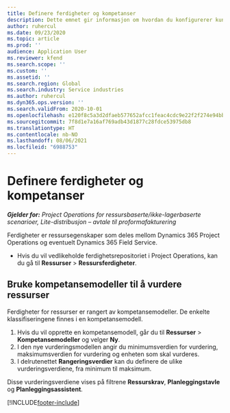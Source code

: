 ```yaml
---
title: Definere ferdigheter og kompetanser
description: Dette emnet gir informasjon om hvordan du konfigurerer kunnskapsmodeller for å vurdere ressurser.
author: ruhercul
ms.date: 09/23/2020
ms.topic: article
ms.prod: ''
audience: Application User
ms.reviewer: kfend
ms.search.scope: ''
ms.custom: ''
ms.assetid: ''
ms.search.region: Global
ms.search.industry: Service industries
ms.author: ruhercul
ms.dyn365.ops.version: ''
ms.search.validFrom: 2020-10-01
ms.openlocfilehash: e120f8c5a3d2dfaeb577652afcc1feac4cdc9e22f2f274e94bb674ea3fa52fed
ms.sourcegitcommit: 7f8d1e7a16af769adb43d1877c28fdce53975db8
ms.translationtype: HT
ms.contentlocale: nb-NO
ms.lasthandoff: 08/06/2021
ms.locfileid: "6988753"
---
```

# <a name="define-skills-and-proficiencies"></a>Definere ferdigheter og kompetanser

_**Gjelder for:** Project Operations for ressursbaserte/ikke-lagerbaserte scenarioer, Lite-distribusjon – avtale til proformafakturering_

Ferdigheter er ressursegenskaper som deles mellom Dynamics 365 Project Operations og eventuelt Dynamics 365 Field Service. 

- Hvis du vil vedlikeholde ferdighetsrepositoriet i Project Operations, kan du gå til **Ressurser** \> **Ressursferdigheter**. 

## <a name="use-proficiency-models-to-rate-resources"></a>Bruke kompetansemodeller til å vurdere ressurser

Ferdigheter for ressurser er rangert av kompetansemodeller. De enkelte klassifiseringene finnes i en kompetansemodell. 

1. Hvis du vil opprette en kompetansemodell, går du til **Ressurser** \> **Kompetansemodeller** og velger **Ny**.
2. I den nye vurderingsmodellen angir du minimumsverdien for vurdering, maksimumsverdien for vurdering og enheten som skal vurderes.
3. I delrutenettet **Rangeringsverdier** kan du definere de ulike vurderingsverdiene, fra minimum til maksimum.


Disse vurderingsverdiene vises på filtrene **Ressurskrav**, **Planleggingstavle** og **Planleggingsassistent**.


[!INCLUDE[footer-include](../includes/footer-banner.md)]